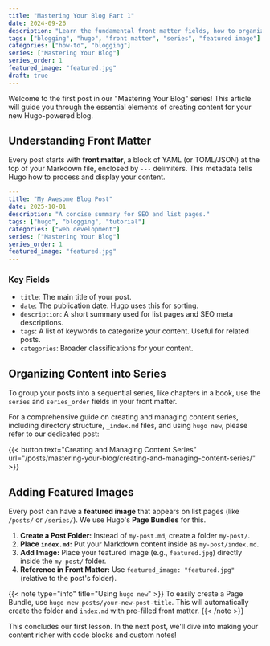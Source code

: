 ```yaml
---
title: "Mastering Your Blog Part 1"
date: 2024-09-26
description: "Learn the fundamental front matter fields, how to organize posts into series, and add featured images to your articles."
tags: ["blogging", "hugo", "front matter", "series", "featured image"]
categories: ["how-to", "blogging"]
series: ["Mastering Your Blog"]
series_order: 1
featured_image: "featured.jpg"
draft: true
---
```


Welcome to the first post in our "Mastering Your Blog" series! This article will guide you through the essential elements of creating content for your new Hugo-powered blog.

## Understanding Front Matter

Every post starts with **front matter**, a block of YAML (or TOML/JSON) at the top of your Markdown file, enclosed by `---` delimiters. This metadata tells Hugo how to process and display your content.

```yaml
---
title: "My Awesome Blog Post"
date: 2025-10-01
description: "A concise summary for SEO and list pages."
tags: ["hugo", "blogging", "tutorial"]
categories: ["web development"]
series: ["Mastering Your Blog"]
series_order: 1
featured_image: "featured.jpg"
---
```

### Key Fields

* `title`: The main title of your post.
* `date`: The publication date. Hugo uses this for sorting.
* `description`: A short summary used for list pages and SEO meta descriptions.
* `tags`: A list of keywords to categorize your content. Useful for related posts.
* `categories`: Broader classifications for your content.

## Organizing Content into Series

To group your posts into a sequential series, like chapters in a book, use the `series` and `series_order` fields in your front matter.

For a comprehensive guide on creating and managing content series, including directory structure, `_index.md` files, and using `hugo new`, please refer to our dedicated post:

{{< button text="Creating and Managing Content Series" url="/posts/mastering-your-blog/creating-and-managing-content-series/" >}}

## Adding Featured Images

Every post can have a **featured image** that appears on list pages (like `/posts/` or `/series/`). We use Hugo's **Page Bundles** for this.

1. **Create a Post Folder:** Instead of `my-post.md`, create a folder `my-post/`.
2. **Place `index.md`:** Put your Markdown content inside as `my-post/index.md`.
3. **Add Image:** Place your featured image (e.g., `featured.jpg`) directly inside the `my-post/` folder.
4. **Reference in Front Matter:** Use `featured_image: "featured.jpg"` (relative to the post's folder).

{{< note type="info" title="Using `hugo new`" >}}
To easily create a Page Bundle, use `hugo new posts/your-new-post-title`. This will automatically create the folder and `index.md` with pre-filled front matter.
{{< /note >}}

This concludes our first lesson. In the next post, we'll dive into making your content richer with code blocks and custom notes!
